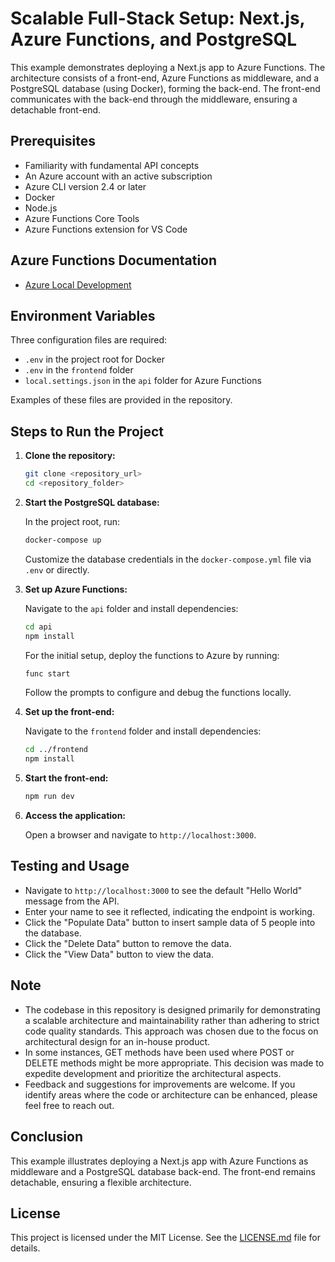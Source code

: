 # Scalable Full-Stack Setup: Next.js, Azure Functions, and PostgreSQL

This example demonstrates deploying a Next.js app to Azure Functions. The architecture consists of a front-end, Azure Functions as middleware, and a PostgreSQL database (using Docker), forming the back-end. The front-end communicates with the back-end through the middleware, ensuring a detachable front-end.

## Prerequisites

- Familiarity with fundamental API concepts
- An Azure account with an active subscription
- Azure CLI version 2.4 or later
- Docker
- Node.js
- Azure Functions Core Tools
- Azure Functions extension for VS Code

## Azure Functions Documentation

- [Azure Local Development](https://learn.microsoft.com/en-us/azure/azure-functions/create-first-function-vs-code-typescript?source=recommendations&pivots=nodejs-model-v4)

## Environment Variables

Three configuration files are required:

- `.env` in the project root for Docker
- `.env` in the `frontend` folder
- `local.settings.json` in the `api` folder for Azure Functions

Examples of these files are provided in the repository.

## Steps to Run the Project

1. **Clone the repository:**

   ```bash
   git clone <repository_url>
   cd <repository_folder>
   ```

2. **Start the PostgreSQL database:**

   In the project root, run:

   ```bash
   docker-compose up
   ```

   Customize the database credentials in the `docker-compose.yml` file via `.env` or directly.

3. **Set up Azure Functions:**

   Navigate to the `api` folder and install dependencies:

   ```bash
   cd api
   npm install
   ```

   For the initial setup, deploy the functions to Azure by running:

   ```bash
   func start
   ```

   Follow the prompts to configure and debug the functions locally.

4. **Set up the front-end:**

   Navigate to the `frontend` folder and install dependencies:

   ```bash
   cd ../frontend
   npm install
   ```

5. **Start the front-end:**

   ```bash
   npm run dev
   ```

6. **Access the application:**

   Open a browser and navigate to `http://localhost:3000`.

## Testing and Usage

- Navigate to `http://localhost:3000` to see the default "Hello World" message from the API.
- Enter your name to see it reflected, indicating the endpoint is working.
- Click the "Populate Data" button to insert sample data of 5 people into the database.
- Click the "Delete Data" button to remove the data.
- Click the "View Data" button to view the data.

## Note

- The codebase in this repository is designed primarily for demonstrating a scalable architecture and maintainability rather than adhering to strict code quality standards. This approach was chosen due to the focus on architectural design for an in-house product.
- In some instances, GET methods have been used where POST or DELETE methods might be more appropriate. This decision was made to expedite development and prioritize the architectural aspects.
- Feedback and suggestions for improvements are welcome. If you identify areas where the code or architecture can be enhanced, please feel free to reach out.

## Conclusion

This example illustrates deploying a Next.js app with Azure Functions as middleware and a PostgreSQL database back-end. The front-end remains detachable, ensuring a flexible architecture.

## License

This project is licensed under the MIT License. See the [LICENSE.md](LICENSE.md) file for details.

